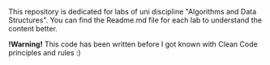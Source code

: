 This repository is dedicated for labs of uni discipline "Algorithms and Data Structures". You can find the Readme.md file for each lab to understand the content better.

<b>!Warning!</b> This code has been written before I got known with Clean Code principles and rules :)
